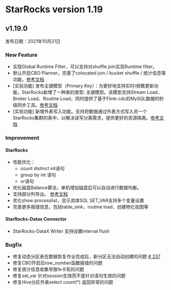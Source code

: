 # StarRocks version 1.19

## v1.19.0

发布日期：2021年10月21日

### New Feature

* 实现Global Runtime Filter，可以支持对shuffle join实现Runtime filter。
* 默认开启CBO Planner，完善了colocated join / bucket shuffle / 统计信息等功能。[参考文档](/using_starrocks/Cost_based_optimizer.md)
* [实验功能] 发布主键模型（Primary Key）：为更好地支持实时/频繁更新功能，StarRocks新增了一种表的类型: 主键模型。该模型支持Stream Load、Broker Load、Routine Load，同时提供了基于Flink-cdc的MySQL数据的秒级同步工具。[参考文档](/table_design/Data_model.md)
* [实验功能] 新增外表写入功能。支持将数据通过外表方式写入另一个StarRocks集群的表中，以解决读写分离需求，提供更好的资源隔离。[参考文档](/using_starrocks/External_table.md)

### Improvement

#### StarRocks

* 性能优化：
  * count distinct int语句
  * group by int 语句
  * or语句
* 优化磁盘Balance算法，单机增加磁盘后可以自动进行数据均衡。
* 支持部分列导出。 [参考文档](/unloading/Export.md)
* 优化show processlist，显示具体SQL
 SET_VAR支持多个变量设置
* 完善更多报错信息，包括table_sink、routine load、创建物化视图等

#### StarRocks-Datax Connector

* StarRocks-DataX Writer 支持设置interval flush

### Bugfix

* 修复动态分区表在数据恢复作业完成后，新分区无法自动创建的问题 [# 337](https://github.com/StarRocks/starrocks/issues/337)
* 修复CBO开启后row_number函数报错的问题
* 修复统计信息收集导致fe卡死的问题
* 修复set_var 针对session生效而不是针对语句生效的问题
* 修复Hive分区外表select count(*) 返回异常的问题
